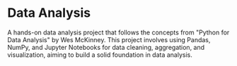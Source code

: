 # Data Analysis
A hands-on data analysis project that follows the concepts from "Python for Data Analysis" by Wes McKinney. This project involves using Pandas, NumPy, and Jupyter Notebooks for data cleaning, aggregation, and visualization, aiming to build a solid foundation in data analysis.
